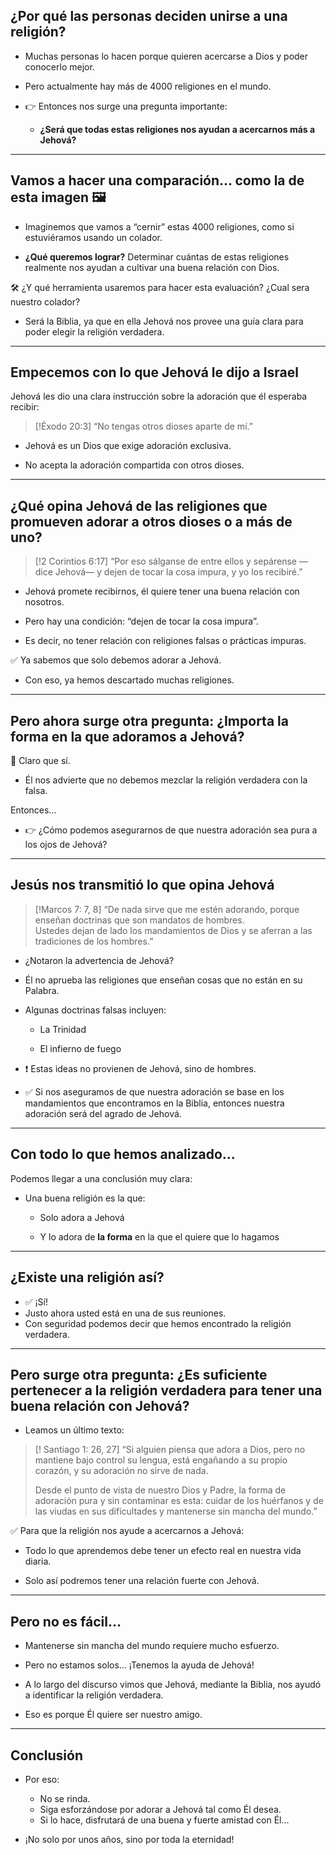 
## ¿Por qué las personas deciden unirse a una religión?

- Muchas personas lo hacen porque quieren acercarse a Dios y poder conocerlo mejor.
    
- Pero actualmente hay más de 4000 religiones en el mundo.
    
- 👉 Entonces nos surge una pregunta importante: 
	- **¿Será que todas estas religiones nos ayudan a acercarnos más a Jehová?**

---

## Vamos a hacer una comparación… como la de esta imagen 🖼️

- Imaginemos que vamos a “cernir” estas 4000 religiones, como si estuviéramos usando un colador.
    
- **¿Qué queremos lograr?** Determinar cuántas de estas religiones realmente nos ayudan a cultivar una buena relación con Dios.

🛠️ ¿Y qué herramienta usaremos para hacer esta evaluación? ¿Cual sera nuestro colador?

- Será la Biblia, ya que en ella Jehová nos provee una guía clara para poder elegir la religión verdadera.

---

## Empecemos con lo que Jehová le dijo a Israel

Jehová les dio una clara instrucción sobre la adoración que él esperaba recibir:

>[!Éxodo 20:3]
>“No tengas otros dioses aparte de mí.”

- Jehová es un Dios que exige adoración exclusiva.
    
- No acepta la adoración compartida con otros dioses.

---

## ¿Qué opina Jehová de las religiones que promueven adorar a otros dioses o a más de uno?


> [!2 Corintios 6:17]
> “Por eso sálganse de entre ellos y sepárense —dice Jehová— y dejen de tocar la cosa impura, y yo los recibiré.”

- Jehová promete recibirnos, él quiere tener una buena relación con nosotros.
    
- Pero hay una condición: “dejen de tocar la cosa impura”.
    
- Es decir, no tener relación con religiones falsas o prácticas impuras.

✅ Ya sabemos que solo debemos adorar a Jehová.  
- Con eso, ya hemos descartado muchas religiones.

---

## Pero ahora surge otra pregunta: ¿Importa la forma en la que adoramos a Jehová?

📌 Claro que sí.  
- Él nos advierte que no debemos mezclar la religión verdadera con la falsa.

Entonces…  
- 👉 ¿Cómo podemos asegurarnos de que nuestra adoración sea pura a los ojos de Jehová?

---

## Jesús nos transmitió lo que opina Jehová

> [!Marcos 7: 7, 8]
> “De nada sirve que me estén adorando, porque enseñan doctrinas que son mandatos de hombres.  
> Ustedes dejan de lado los mandamientos de Dios y se aferran a las tradiciones de los hombres.”

- ¿Notaron la advertencia de Jehová?
	
- Él no aprueba las religiones que enseñan cosas que no están en su Palabra.
    
- Algunas doctrinas falsas incluyen:
    
    - La Trinidad
        
    - El infierno de fuego
	
- ❗ Estas ideas no provienen de Jehová, sino de hombres.
	
- ✅ Si nos aseguramos de que nuestra adoración se base en los mandamientos que encontramos en la Biblia, entonces nuestra adoración será del agrado de Jehová.

---

## Con todo lo que hemos analizado...

Podemos llegar a una conclusión muy clara:

- Una buena religión es la que:
    
    - Solo adora a Jehová
        
    - Y lo adora de **la forma** en la que el quiere que lo hagamos

---

## ¿Existe una religión así?

- ✅ ¡Sí!  
- Justo ahora usted está en una de sus reuniones.  
- Con seguridad podemos decir que hemos encontrado la religión verdadera.

---

## Pero surge otra pregunta: ¿Es suficiente pertenecer a la religión verdadera para tener una buena relación con Jehová?

- Leamos un último texto: 

> [! Santiago 1: 26, 27]
> “Si alguien piensa que adora a Dios, pero no mantiene bajo control su lengua, está engañando a su propio corazón, y su adoración no sirve de nada.  
> 
> Desde el punto de vista de nuestro Dios y Padre, la forma de adoración pura y sin contaminar es esta: cuidar de los huérfanos y de las viudas en sus dificultades y mantenerse sin mancha del mundo.”

✅ Para que la religión nos ayude a acercarnos a Jehová:

- Todo lo que aprendemos debe tener un efecto real en nuestra vida diaria.
    
- Solo así podremos tener una relación fuerte con Jehová.

---

## Pero no es fácil…

- Mantenerse sin mancha del mundo requiere mucho esfuerzo.
    
- Pero no estamos solos… ¡Tenemos la ayuda de Jehová!

- A lo largo del discurso vimos que Jehová, mediante la Biblia, nos ayudó a identificar la religión verdadera.  
- Eso es porque Él quiere ser nuestro amigo.

---

## Conclusión

- Por eso:
	
	- No se rinda.
	- Siga esforzándose por adorar a Jehová tal como Él desea.
	- Si lo hace, disfrutará de una buena y fuerte amistad con Él…
	
- ¡No solo por unos años, sino por toda la eternidad!